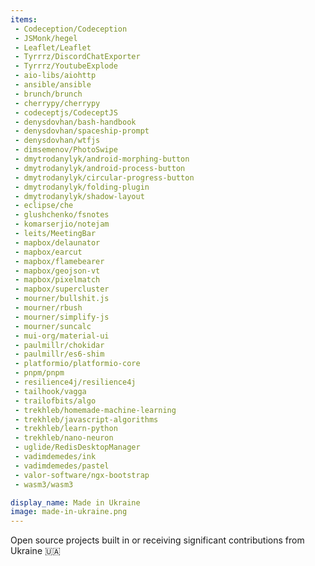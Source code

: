 ```yaml
---
items:
 - Codeception/Codeception
 - JSMonk/hegel
 - Leaflet/Leaflet
 - Tyrrrz/DiscordChatExporter
 - Tyrrrz/YoutubeExplode
 - aio-libs/aiohttp
 - ansible/ansible
 - brunch/brunch
 - cherrypy/cherrypy
 - codeceptjs/CodeceptJS
 - denysdovhan/bash-handbook
 - denysdovhan/spaceship-prompt
 - denysdovhan/wtfjs
 - dimsemenov/PhotoSwipe
 - dmytrodanylyk/android-morphing-button
 - dmytrodanylyk/android-process-button
 - dmytrodanylyk/circular-progress-button
 - dmytrodanylyk/folding-plugin
 - dmytrodanylyk/shadow-layout
 - eclipse/che
 - glushchenko/fsnotes
 - komarserjio/notejam
 - leits/MeetingBar
 - mapbox/delaunator
 - mapbox/earcut
 - mapbox/flamebearer
 - mapbox/geojson-vt
 - mapbox/pixelmatch
 - mapbox/supercluster
 - mourner/bullshit.js
 - mourner/rbush
 - mourner/simplify-js
 - mourner/suncalc
 - mui-org/material-ui
 - paulmillr/chokidar
 - paulmillr/es6-shim
 - platformio/platformio-core
 - pnpm/pnpm
 - resilience4j/resilience4j
 - tailhook/vagga
 - trailofbits/algo
 - trekhleb/homemade-machine-learning
 - trekhleb/javascript-algorithms
 - trekhleb/learn-python
 - trekhleb/nano-neuron
 - uglide/RedisDesktopManager
 - vadimdemedes/ink
 - vadimdemedes/pastel
 - valor-software/ngx-bootstrap
 - wasm3/wasm3

display_name: Made in Ukraine
image: made-in-ukraine.png
---
```

Open source projects built in or receiving significant contributions from Ukraine :ukraine:
